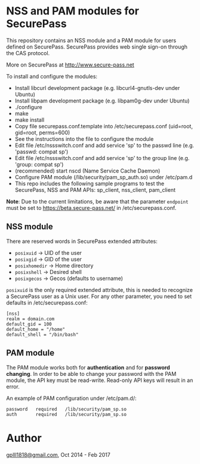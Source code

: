 # NSS and PAM modules for SecurePass

This repository contains an NSS module and a PAM module for users defined on SecurePass.
SecurePass provides web single sign-on through the CAS protocol.

More on SecurePass at http://www.secure-pass.net

To install and configure the modules:
- Install libcurl development package (e.g. libcurl4-gnutls-dev under Ubuntu)
- Install libpam development package (e.g. libpam0g-dev under Ubuntu)
- ./configure
- make
- make install
- Copy file securepass.conf.template into /etc/securepass.conf (uid=root, gid=root, perms=600)
- See the instructions into the file to configure the module
- Edit file /etc/nssswitch.conf and add service 'sp' to the passwd line (e.g. 'passwd: compat sp')
- Edit file /etc/nssswitch.conf and add service 'sp' to the group line (e.g. 'group: compat sp')
- (recommended) start nscd (Name Service Cache Daemon)
- Configure PAM module (/lib/security/pam_sp_auth.so) under /etc/pam.d 
- This repo includes the following sample programs to test the SecurePass, NSS and PAM APIs: 
      sp_client, nss_client, pam_client

**Note**: Due to the current limitations, be aware that the parameter `endpoint` must be set to https://beta.secure-pass.net/ in /etc/securepass.conf.

## NSS module

There are reserved words in SecurePass extended attributes:

* `posixuid` -> UID of the user
* `posixgid` -> GID of the user
* `posixhomedir` -> Home directory
* `posixshell` -> Desired shell
* `posixgecos` -> Gecos (defaults to username)

`posixuid` is the only required extended attribute, this is needed to recognize a SecurePass user as a Unix user. For any other parameter, you need to set defaults in /etc/securepass.conf:

```
[nss]
realm = domain.com
default_gid = 100
default_home = "/home"
default_shell = "/bin/bash"
```

## PAM module

The PAM module works both for **authentication** and for **password changing**.
In order to be able to change your password with the PAM module, the API key must be read-write.
Read-only API keys will result in an error.

An example of PAM configuration under /etc/pam.d/:

```
password   required   /lib/security/pam_sp.so
auth       required   /lib/security/pam_sp.so
```

# Author
gplll1818@gmail.com, Oct 2014 - Feb 2017
